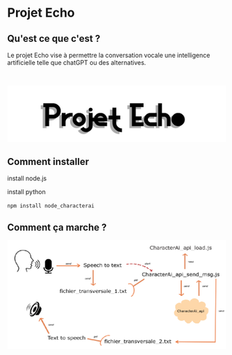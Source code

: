 # Projet Echo

## Qu'est ce que c'est ?

Le projet Echo vise à permettre la conversation vocale une intelligence artificielle telle que chatGPT ou des alternatives.

<br>

![logo du projet Echo](https://github.com/MrCarambole/Echo/blob/main/images/logomini.jpg)

## Comment installer

install node.js

install python

`npm install node_characterai`

## Comment ça marche ?

![Architecture](https://github.com/MrCarambole/Echo/blob/main/images/architecturemini.PNG)
